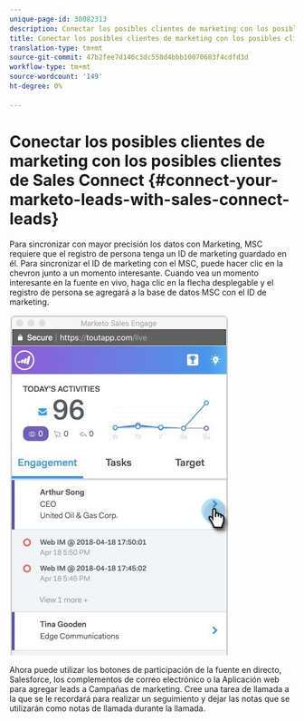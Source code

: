 ```yaml
---
unique-page-id: 30082313
description: Conectar los posibles clientes de marketing con los posibles clientes de Sales Connect - Documentos de marketing - Documentación del producto
title: Conectar los posibles clientes de marketing con los posibles clientes de Sales Connect
translation-type: tm+mt
source-git-commit: 47b2fee7d146c3dc558d4bbb10070683f4cdfd3d
workflow-type: tm+mt
source-wordcount: '149'
ht-degree: 0%

---
```



# Conectar los posibles clientes de marketing con los posibles clientes de Sales Connect {#connect-your-marketo-leads-with-sales-connect-leads}

Para sincronizar con mayor precisión los datos con Marketing, MSC requiere que el registro de persona tenga un ID de marketing guardado en él. Para sincronizar el ID de marketing con el MSC, puede hacer clic en la chevron junto a un momento interesante. Cuando vea un momento interesante en la fuente en vivo, haga clic en la flecha desplegable y el registro de persona se agregará a la base de datos MSC con el ID de marketing.

![](assets/engagement.png)

Ahora puede utilizar los botones de participación de la fuente en directo, Salesforce, los complementos de correo electrónico o la Aplicación web para agregar leads a Campañas de marketing. Cree una tarea de llamada a la que se le recordará para realizar un seguimiento y dejar las notas que se utilizarán como notas de llamada durante la llamada.
